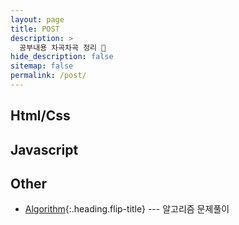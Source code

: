 ```yaml
---
layout: page
title: POST
description: >
  공부내용 차곡차곡 정리 💚
hide_description: false
sitemap: false
permalink: /post/
---
```


## Html/Css

## Javascript

## Other
- [Algorithm]{:.heading.flip-title} --- 알고리즘 문제풀이 


[Algorithm]: /post/algorithm/
